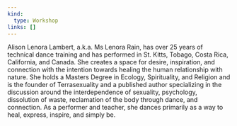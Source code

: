 ```yaml
---
kind:
  type: Workshop
links: []
---
```

Alison Lenora Lambert, a.k.a. Ms Lenora Rain, has over 25 years of technical dance training and has performed in St. Kitts, Tobago, Costa Rica, California, and Canada. She creates a space for desire, inspiration, and connection with the intention towards healing the human relationship with nature. She holds a Masters Degree in Ecology, Spirituality, and Religion and is the founder of Terrasexuality and a published author specializing in the discussion around the interdependence of sexuality, psychology, dissolution of waste, reclamation of the body through dance, and connection. As a performer and teacher, she dances primarily as a way to heal, express, inspire, and simply be.
